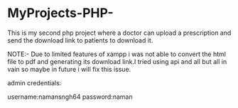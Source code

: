 # MyProjects-PHP-
This is my second php project where a doctor can upload a prescription and send the download link to patients to download it.

NOTE:- Due to limited features of xampp i was not able to convert the html file to pdf and generating its download link.I tried using api and all but all in vain so maybe in future i will fix this issue.

admin credentials:

  username:namansngh64
  password:naman

